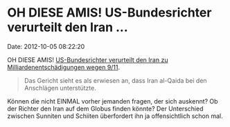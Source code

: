 OH DIESE AMIS! US-Bundesrichter verurteilt den Iran \...
========================================================

Date: 2012-10-05 08:22:20

OH DIESE AMIS! [US-Bundesrichter verurteilt den Iran zu
Milliardenentschädigungen wegen
9/11](http://www.spiegel.de/politik/ausland/9-11-us-bundesrichter-ordnet-entschaedigung-der-opfer-durch-iran-an-a-859461.html).

> Das Gericht sieht es als erwiesen an, dass Iran al-Qaida bei den
> Anschlägen unterstützte.

Können die nicht EINMAL vorher jemanden fragen, der sich auskennt? Ob
der Richter den Iran auf dem Globus finden könnte? Der Unterschied
zwischen Sunniten und Schiiten überfordert ihn ja offensichtlich schon
mal.

